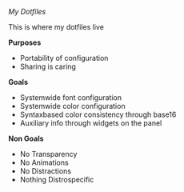 *My Dotfiles*

This is where my dotfiles live

**Purposes**
* Portability of configuration
* Sharing is caring

**Goals**
* Systemwide font configuration
* Systemwide color configuration
* Syntaxbased color consistency through base16
* Auxiliary info through widgets on the panel

**Non Goals**

* No Transparency
* No Animations
* No Distractions
* Nothing Distrospecific

